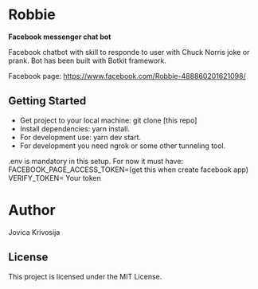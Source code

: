 # Robbie
**Facebook messenger chat bot**

Facebook chatbot with skill to responde to user with Chuck Norris joke or prank. Bot has been built with Botkit framework.

Facebook page: https://www.facebook.com/Robbie-488860201621098/

## Getting Started

- Get project to your local machine: git clone [this repo]
- Install dependencies: yarn install.
- For development use: yarn dev start.
- For development you need ngrok or some other tunneling tool.

.env is mandatory in this setup. For now it must have:
FACEBOOK_PAGE_ACCESS_TOKEN=(get this when create facebook app)
VERIFY_TOKEN= Your token

# Author
Jovica Krivosija

## License
This project is licensed under the MIT License.